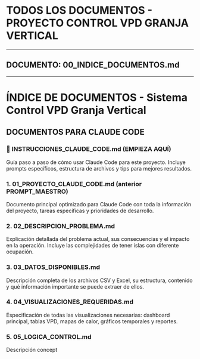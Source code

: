 # TODOS LOS DOCUMENTOS - PROYECTO CONTROL VPD GRANJA VERTICAL

---
## DOCUMENTO: 00_INDICE_DOCUMENTOS.md
---

# ÍNDICE DE DOCUMENTOS - Sistema Control VPD Granja Vertical

## DOCUMENTOS PARA CLAUDE CODE

### 📌 **INSTRUCCIONES_CLAUDE_CODE.md** (EMPIEZA AQUÍ)
Guía paso a paso de cómo usar Claude Code para este proyecto. Incluye prompts específicos, estructura de archivos y tips para mejores resultados.

### 1. **01_PROYECTO_CLAUDE_CODE.md** (anterior PROMPT_MAESTRO)
Documento principal optimizado para Claude Code con toda la información del proyecto, tareas específicas y prioridades de desarrollo.

### 2. **02_DESCRIPCION_PROBLEMA.md**
Explicación detallada del problema actual, sus consecuencias y el impacto en la operación. Incluye las complejidades de tener islas con diferente ocupación.

### 3. **03_DATOS_DISPONIBLES.md**
Descripción completa de los archivos CSV y Excel, su estructura, contenido y qué información importante se puede extraer de ellos.

### 4. **04_VISUALIZACIONES_REQUERIDAS.md**
Especificación de todas las visualizaciones necesarias: dashboard principal, tablas VPD, mapas de calor, gráficos temporales y reportes.

### 5. **05_LOGICA_CONTROL.md**
Descripción concept
